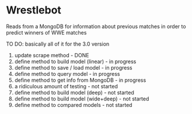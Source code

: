 # Wrestlebot
Reads from a MongoDB for information about previous matches in order to predict winners of WWE matches

TO DO:
basically all of it for the 3.0 version

1. update scrape method                     - DONE
2. define method to build model (linear)    - in progress
3. define method to save / load model       - in progress
3. define method to query model             - in progress
4. define method to get info from MongoDB   - in progress
5. a ridiculous amount of testing           - not started
6. define method to build model (deep)      - not started
7. define method to build model (wide+deep) - not started
8. define method to compared models         - not started